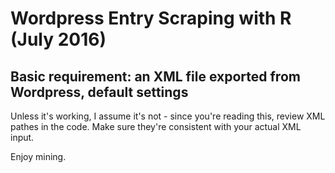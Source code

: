 Wordpress Entry Scraping with R (July 2016)
==============

Basic requirement: an XML file exported from Wordpress, default settings
--------------

Unless it's working, I assume it's not - since you're reading this, review XML pathes in the code.
Make sure they're consistent with your actual XML input.

Enjoy mining.
